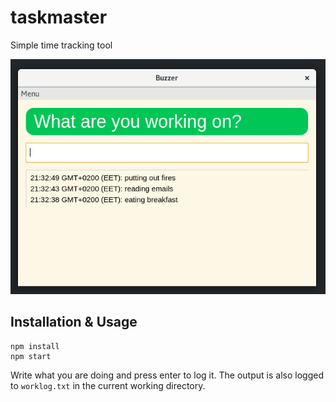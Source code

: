 # taskmaster

Simple time tracking tool

![screenshot](./screenshot.png)

## Installation & Usage

```
npm install
npm start
```

Write what you are doing and press enter to log it. The output is also
logged to `worklog.txt` in the current working directory.
